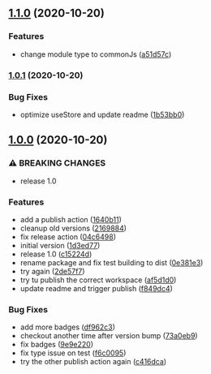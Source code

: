 ## [1.1.0](https://github.com/kristapsPelna/usestore-react/compare/v1.0.1...v1.1.0) (2020-10-20)


### Features

* change module type to commonJs ([a51d57c](https://github.com/kristapsPelna/usestore-react/commit/a51d57c05ea1d694c8ca297fa31d5b1971a79f38))

### [1.0.1](https://github.com/kristapsPelna/usestore-react/compare/v1.0.0...v1.0.1) (2020-10-20)


### Bug Fixes

* optimize useStore and update readme ([1b53bb0](https://github.com/kristapsPelna/usestore-react/commit/1b53bb0d9a332f02cabe0da6a88552d530743a73))

## [1.0.0](https://github.com/kristapsPelna/usestore-react/compare/1d3ed77d96ef5b3c39727aa78fd94a340a0ee44d...v1.0.0) (2020-10-20)


### ⚠ BREAKING CHANGES

* release 1.0

### Features

* add a publish action ([1640b11](https://github.com/kristapsPelna/usestore-react/commit/1640b11de3ec63f9296508da083da5dd2527e8f0))
* cleanup old versions ([2169884](https://github.com/kristapsPelna/usestore-react/commit/216988426299e70374e4d13c8472d2c8e300b2f2))
* fix release action ([04c6498](https://github.com/kristapsPelna/usestore-react/commit/04c6498f519bce49a8daa0bbbc788c17d66e5d9d))
* initial version ([1d3ed77](https://github.com/kristapsPelna/usestore-react/commit/1d3ed77d96ef5b3c39727aa78fd94a340a0ee44d))
* release 1.0 ([c15224d](https://github.com/kristapsPelna/usestore-react/commit/c15224d0a25a566dd21be0f86e27bc0056447953))
* rename package and fix test building to dist ([0e381e3](https://github.com/kristapsPelna/usestore-react/commit/0e381e36349dc56a9dec3e673e6e8e17f4eb1784))
* try again ([2de57f7](https://github.com/kristapsPelna/usestore-react/commit/2de57f784c9e62cebb3bc9281d9b5a585622df08))
* try tu publish the correct workspace ([af5d1d0](https://github.com/kristapsPelna/usestore-react/commit/af5d1d0d9e65415f9104a4e4ef0d7a1155a1c2d0))
* update readme and trigger publish ([f849dc4](https://github.com/kristapsPelna/usestore-react/commit/f849dc49a9241e77ff8a69569688196f1c16c12c))


### Bug Fixes

* add more badges ([df962c3](https://github.com/kristapsPelna/usestore-react/commit/df962c3b1bd48da96fe872209d90c1b758c76f4b))
* checkout another time after version bump ([73a0eb9](https://github.com/kristapsPelna/usestore-react/commit/73a0eb9714c59bde34f52aac214c4a0002c5a79b))
* fix badges ([9e9e220](https://github.com/kristapsPelna/usestore-react/commit/9e9e220589ad3841f98eddf18358baad4540038c))
* fix type issue on test ([f6c0095](https://github.com/kristapsPelna/usestore-react/commit/f6c0095aeedd54f42c6e1b94c6df0ce6d8d1a895))
* try the other publish action again ([c416dca](https://github.com/kristapsPelna/usestore-react/commit/c416dca25248f12eaff9553c9ba731d83287d460))

